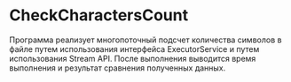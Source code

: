 # CheckCharactersCount
Программа реализует многопоточный подсчет количества символов в файле путем использования интерфейса ExecutorService и путем использования Stream API.
После выполнения выводится время выполнения и результат сравнения полученных данных.
